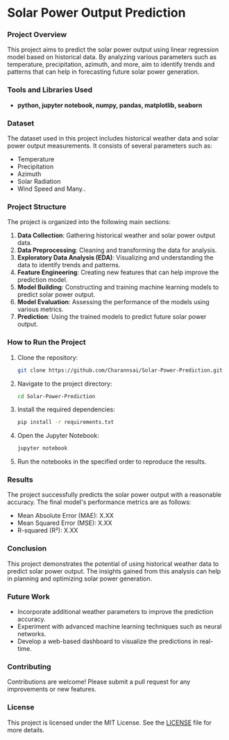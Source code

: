 
# **Solar Power Output Prediction**

### Project Overview
This project aims to predict the solar power output using linear regression model based on historical data. By analyzing various parameters such as temperature, precipitation, azimuth, and more, aim to identify trends and patterns that can help in forecasting future solar power generation.

### Tools and Libraries Used
- **python, jupyter notebook, numpy, pandas, matplotlib, seaborn**

### Dataset
The dataset used in this project includes historical weather data and solar power output measurements. It consists of several parameters such as:
- Temperature
- Precipitation
- Azimuth
- Solar Radiation
- Wind Speed and Many..

### Project Structure
The project is organized into the following main sections:
1. **Data Collection**: Gathering historical weather and solar power output data.
2. **Data Preprocessing**: Cleaning and transforming the data for analysis.
3. **Exploratory Data Analysis (EDA)**: Visualizing and understanding the data to identify trends and patterns.
4. **Feature Engineering**: Creating new features that can help improve the prediction model.
5. **Model Building**: Constructing and training machine learning models to predict solar power output.
6. **Model Evaluation**: Assessing the performance of the models using various metrics.
7. **Prediction**: Using the trained models to predict future solar power output.

### How to Run the Project
1. Clone the repository:
   ```bash
   git clone https://github.com/Charannsai/Solar-Power-Prediction.git
   ```
2. Navigate to the project directory:
   ```bash
   cd Solar-Power-Prediction
   ```
3. Install the required dependencies:
   ```bash
   pip install -r requirements.txt
   ```
4. Open the Jupyter Notebook:
   ```bash
   jupyter notebook
   ```
5. Run the notebooks in the specified order to reproduce the results.

### Results
The project successfully predicts the solar power output with a reasonable accuracy. The final model's performance metrics are as follows:
- Mean Absolute Error (MAE): X.XX
- Mean Squared Error (MSE): X.XX
- R-squared (R²): X.XX

### Conclusion
This project demonstrates the potential of using historical weather data to predict solar power output. The insights gained from this analysis can help in planning and optimizing solar power generation.

### Future Work
- Incorporate additional weather parameters to improve the prediction accuracy.
- Experiment with advanced machine learning techniques such as neural networks.
- Develop a web-based dashboard to visualize the predictions in real-time.

### Contributing
Contributions are welcome! Please submit a pull request for any improvements or new features.

### License
This project is licensed under the MIT License. See the [LICENSE](LICENSE) file for more details.

